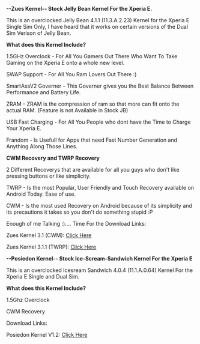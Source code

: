 

**--Zues Kernel-- Stock Jelly Bean Kernel For the Xperia E.**

This is an overclocked Jelly Bean 4.1.1 (11.3.A.2.23) Kernel for the Xperia E Single Sim Only, I have heard that it works on certain versions of the Dual Sim Verison of Jelly Bean.

**What does this Kernel Include?**

1.5GHz Overclock - For All You Gamers Out There Who Want To Take Gaming on the Xperia E onto a whole new level.

SWAP Support - For All You Ram Lovers Out There :)

SmartAssV2 Governer - This Governer gives you the Best Balance Between Performance and Battery Life.

ZRAM - ZRAM is the compression of ram so that more can fit onto the actual RAM. (Feature is not Available in Stock JB)

USB Fast Charging - For All You People who dont have the Time to Charge Your Xperia E.

Frandom - Is Usefull for Apps that need Fast Number Generation and Anything Along Those Lines.

**CWM Recovery and TWRP Recovery**

2 Different Recoverys that are available for all you guys who don't like pressing buttons or like simplicity.

TWRP - Is the most Popular, User Friendly and Touch Recovery available on Android Today. Ease of use.

CWM - Is the most used Recovery on Android because of its simplicity and its precautions it takes so you don't do something stupid :P

Enough of me Talking :).... Time For the Download Links:

Zues Kernel 3.1 (CWM): [Click Here](https://mega.co.nz/#!0sk0yZSA!NjUwS_6HICKEza4OCq1LUcQFM0UbPeTkLhZ1XpkakvI)

Zues Kernel 3.1.1 (TWRP): [Click Here](https://mega.co.nz/#!R1VEmJSB!JgOBW_deYPdCYu5s_B7zhdxXHBnfIjNrIwtLANmxW0Q)

**--Posiedon Kernel-- Stock Ice-Scream-Sandwich Kernel For the Xperia E**

This is an overclocked Icesream Sandwich 4.0.4 (11.1.A.0.64) Kernel For the Xperia E Single and Dual Sim.

**What does this Kernel Include?**

1.5Ghz Overclock

CWM Recovery

Download Links:

Posiedon Kernel V1.2: [Click Here](https://mega.co.nz/#!B5kxgQaL!fCYEdVUFQa0tCBZ4LiOLSLTj3gIdaA2fJI-oCFp4foA)


